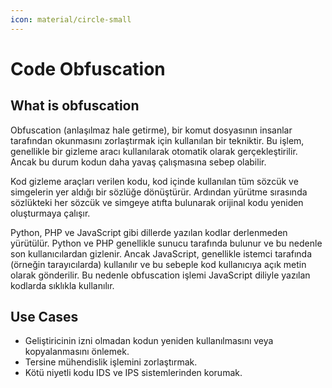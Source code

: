 ```yaml
---
icon: material/circle-small
---
```


# Code Obfuscation

## What is obfuscation

Obfuscation (anlaşılmaz hale getirme), bir komut dosyasının insanlar tarafından okunmasını zorlaştırmak için kullanılan bir tekniktir. Bu işlem, genellikle bir gizleme aracı kullanılarak otomatik olarak gerçekleştirilir. Ancak bu durum kodun daha yavaş çalışmasına sebep olabilir.

Kod gizleme araçları verilen kodu, kod içinde kullanılan tüm sözcük ve simgelerin yer aldığı bir sözlüğe dönüştürür. Ardından yürütme sırasında sözlükteki her sözcük ve simgeye atıfta bulunarak orijinal kodu yeniden oluşturmaya çalışır.

Python, PHP ve JavaScript gibi dillerde yazılan kodlar derlenmeden yürütülür. Python ve PHP genellikle sunucu tarafında bulunur ve bu nedenle son kullanıcılardan gizlenir. Ancak JavaScript, genellikle istemci tarafında (örneğin tarayıcılarda) kullanılır ve bu sebeple kod kullanıcıya açık metin olarak gönderilir. Bu nedenle obfuscation işlemi JavaScript diliyle yazılan kodlarda sıklıkla kullanılır.

## Use Cases

* Geliştiricinin izni olmadan kodun yeniden kullanılmasını veya kopyalanmasını önlemek.
* Tersine mühendislik işlemini zorlaştırmak.
* Kötü niyetli kodu IDS ve IPS sistemlerinden korumak.
